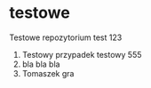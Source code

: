 # testowe
Testowe repozytorium test 123
1. Testowy przypadek testowy 555
2. bla bla bla
3. Tomaszek gra
